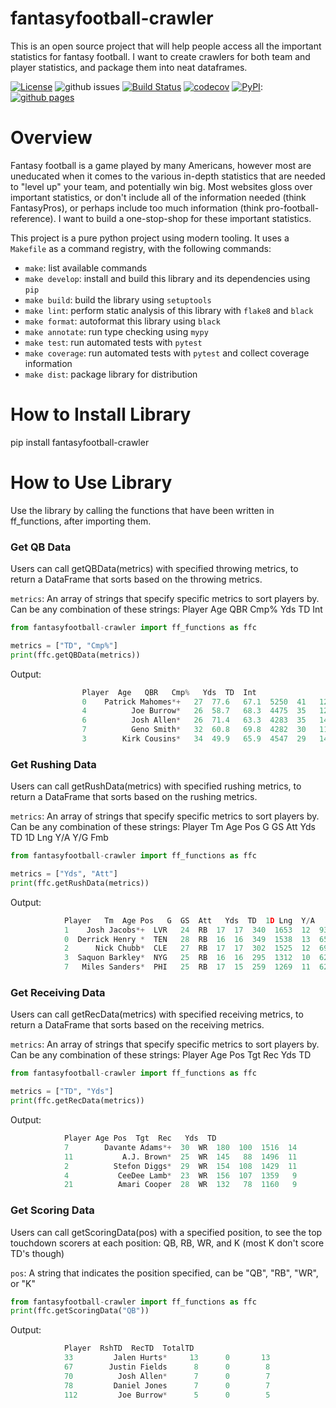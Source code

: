 # fantasyfootball-crawler
This is an open source project that will help people access all the important statistics for fantasy football.
I want to create crawlers for both team and player statistics, and package them into neat dataframes.

[![License](https://img.shields.io/badge/License-Apache_2.0-blue.svg)](https://opensource.org/licenses/Apache-2.0)
![github issues](https://img.shields.io/github/issues/cocobird1/fantasyfootball-crawler)
[![Build Status](https://github.com/cocobird1/fantasyfootball-crawler/workflows/Build%20Status/badge.svg?branch=main)](https://github.com/cocobird1/fantasyfootball-crawler/actions?query=workflow%3A%22Build+Status%22)
[![codecov](https://codecov.io/gh/cocobird1/fantasyfootball-crawler/branch/main/graph/badge.svg)](https://codecov.io/gh/cocobird1/fantasyfootball-crawler)
[![PyPI](https://img.shields.io/pypi/v/fantasyfootball-crawler)](https://pypi.org/project/fantasyfootball-crawler/):
[![github pages](https://img.shields.io/badge/GitHub%20Page-Link-brightgreen)](https://cocobird1.github.io/fantasyfootball-crawler/)
# Overview
Fantasy football is a game played by many Americans, however most are uneducated when it comes to the various in-depth statistics that are needed to "level up" your team, and potentially win big. Most websites gloss over important statistics, or don't include all of the information needed (think FantasyPros), or perhaps include too much information (think pro-football-reference). I want to build a one-stop-shop for these important statistics.

This project is a pure python project using modern tooling. It uses a `Makefile` as a command registry, with the following commands:
- `make`: list available commands
- `make develop`: install and build this library and its dependencies using `pip`
- `make build`: build the library using `setuptools`
- `make lint`: perform static analysis of this library with `flake8` and `black`
- `make format`: autoformat this library using `black`
- `make annotate`: run type checking using `mypy`
- `make test`: run automated tests with `pytest`
- `make coverage`: run automated tests with `pytest` and collect coverage information
- `make dist`: package library for distribution

# How to Install Library
pip install fantasyfootball-crawler

# How to Use Library
Use the library by calling the functions that have been written in ff_functions, after importing them.

### Get QB Data

Users can call getQBData(metrics) with specified throwing metrics, to return a DataFrame that sorts based on the throwing metrics.

`metrics`: An array of strings that specify specific metrics to sort players by. Can be any combination of these strings: Player  Age   QBR   Cmp%   Yds  TD  Int

```python
from fantasyfootball-crawler import ff_functions as ffc

metrics = ["TD", "Cmp%"]
print(ffc.getQBData(metrics))
```
Output:
```python
                Player  Age   QBR   Cmp%   Yds  TD  Int
                0    Patrick Mahomes*+   27  77.6   67.1  5250  41   12
                4          Joe Burrow*   26  58.7   68.3  4475  35   12
                6          Josh Allen*   26  71.4   63.3  4283  35   14
                7          Geno Smith*   32  60.8   69.8  4282  30   11
                3        Kirk Cousins*   34  49.9   65.9  4547  29   14
```
### Get Rushing Data

Users can call getRushData(metrics) with specified rushing metrics, to return a DataFrame that sorts based on the rushing metrics.

`metrics`: An array of strings that specify specific metrics to sort players by. Can be any combination of these strings: Player   Tm  Age Pos   G  GS  Att   Yds  TD  1D Lng  Y/A   Y/G Fmb

```python
from fantasyfootball-crawler import ff_functions as ffc

metrics = ["Yds", "Att"]
print(ffc.getRushData(metrics))
```
Output: 
```python
            Player   Tm  Age Pos   G  GS  Att   Yds  TD  1D Lng  Y/A   Y/G Fmb
            1    Josh Jacobs*+  LVR   24  RB  17  17  340  1653  12  93  86  4.9  97.2   3
            0  Derrick Henry *  TEN   28  RB  16  16  349  1538  13  65  56  4.4  96.1   6
            2      Nick Chubb*  CLE   27  RB  17  17  302  1525  12  69  41  5.0  89.7   1
            3  Saquon Barkley*  NYG   25  RB  16  16  295  1312  10  62  68  4.4  82.0   1
            7   Miles Sanders*  PHI   25  RB  17  15  259  1269  11  62  40  4.9  74.6   2
 ```
            
### Get Receiving Data

Users can call getRecData(metrics) with specified receiving metrics, to return a DataFrame that sorts based on the receiving metrics.

`metrics`: An array of strings that specify specific metrics to sort players by. Can be any combination of these strings:  Player Age Pos  Tgt  Rec   Yds  TD

```python
from fantasyfootball-crawler import ff_functions as ffc

metrics = ["TD", "Yds"]
print(ffc.getRecData(metrics))
```
Output:
```python
            Player Age Pos  Tgt  Rec   Yds  TD
            7        Davante Adams*+  30  WR  180  100  1516  14
            11           A.J. Brown*  25  WR  145   88  1496  11
            2          Stefon Diggs*  29  WR  154  108  1429  11
            4           CeeDee Lamb*  23  WR  156  107  1359   9
            21          Amari Cooper  28  WR  132   78  1160   9
```

### Get Scoring Data

Users can call getScoringData(pos) with a specified position, to see the top touchdown scorers at each position: QB, RB, WR, and K (most K don't score TD's though)

`pos`: A string that indicates the position specified, can be "QB", "RB", "WR", or "K"
```python
from fantasyfootball-crawler import ff_functions as ffc
print(ffc.getScoringData("QB"))
```
Output:
```python
            Player  RshTD  RecTD  TotalTD
            33         Jalen Hurts*     13      0       13
            67        Justin Fields      8      0        8
            70          Josh Allen*      7      0        7
            78         Daniel Jones      7      0        7
            112         Joe Burrow*      5      0        5
```
